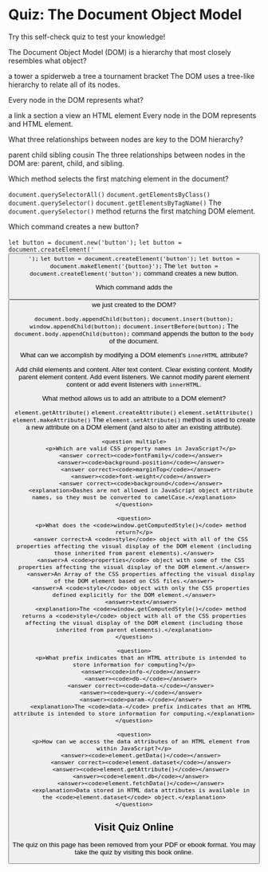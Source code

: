 # Quiz: The Document Object Model

Try this self-check quiz to test your knowledge!

<quiz name="">
    <question>
        <p>The Document Object Model (DOM) is a hierarchy that most closely resembles what object?</p>
        <answer>a tower</answer>
        <answer>a spiderweb</answer>
        <answer correct>a tree</answer>
        <answer>a tournament bracket</answer>
        <explanation>The DOM uses a tree-like hierarchy to relate all of its nodes.</explanation>
    </question>
    <question>
        <p>Every node in the DOM represents what?</p>
        <answer>a link</answer>
        <answer>a section</answer>
        <answer>a view</answer>
        <answer correct>an HTML element</answer>
        <explanation>Every node in the DOM represents and HTML element.</explanation>
    </question>
    <question multiple>
        <p>What three relationships between nodes are key to the DOM hierarchy?</p>
        <answer correct>parent</answer>
        <answer correct>child</answer>
        <answer correct>sibling</answer>
        <answer>cousin</answer>
        <explanation>The three relationships between nodes in the DOM are: parent, child, and sibling.</explanation>
    </question>
    <question>
        <p>Which method selects the first matching element in the document?</p>
        <answer><code>document.querySelectorAll()</code></answer>
        <answer ><code>document.getElementsByClass()</code></answer>
        <answer correct><code>document.querySelector()</code></answer>
        <answer><code>document.getElementsByTagName()</code></answer>
        <explanation>The <code>document.querySelector()</code> method returns the first matching DOM element.</explanation>
    </question>
    <question>
        <p>Which command creates a new button?</p>
        <answer><code>let button = document.new('button');</code></answer>
        <answer><code>let button = document.createElement('<button>');</code></answer>
        <answer correct><code>let button = document.createElement('button');</code></answer>
        <answer><code>let button = document.makeElement('{button}');</code></answer>
        <explanation>The <code>let button = document.createElement('button');</code> command creates a new button.</explanation>
    </question>
    <question>
        <p>Which command adds the <code><button></code> we just created to the DOM?</p>
        <answer correct><code>document.body.appendChild(button);</code></answer>
        <answer><code>document.insert(button);</code></answer>
        <answer><code>window.appendChild(button);</code></answer>
        <answer><code>document.insertBefore(button);</code></answer>
        <explanation>The <code>document.body.appendChild(button);</code> command appends the button to the <code>body</code> of the document.</explanation>
    </question>
    <question multiple>
        <p>What can we accomplish by modifying a DOM element's <code>innerHTML</code> attribute?</p>
        <answer correct>Add child elements and content.</answer>
        <answer correct>Alter text content.</answer>
        <answer correct>Clear existing content.</answer>
        <answer>Modify parent element content.</answer>
        <answer>Add event listeners.</answer>
        <explanation>We cannot modify parent element content or add event listeners with <code>innerHTML</code>.</explanation>
    </question>
    <question>
        <p>What method allows us to add an attribute to a DOM element?</p>
        <answer><code>element.getAttribute()</code></answer>
        <answer><code>element.createAttribute()</code></answer>
        <answer correct><code>element.setAttribute()</code></answer>
        <answer><code>element.makeAttribute()</code></answer>
        <explanation>The <code>element.setAttribute()</code> method is used to create a new attribute on a DOM element (and also to alter an existing attribute).</explanation>
    </question>

    <question multiple>
        <p>Which are valid CSS property names in JavaScript?</p>
        <answer correct><code>fontFamily</code></answer>
        <answer><code>background-position</code></answer>
        <answer correct><code>marginTop</code></answer>
        <answer><code>font-weight</code></answer>
        <answer correct><code>background</code></answer>
        <explanation>Dashes are not allowed in JavaScript object attribute names, so they must be converted to camelCase.</explanation>
    </question>

    <question>
        <p>What does the <code>window.getComputedStyle()</code> method return?</p>
        <answer correct>A <code>style</code> object with all of the CSS properties affecting the visual display of the DOM element (including those inherited from parent elements).</answer>
        <answer>A <code>properties</code> object with some of the CSS properties affecting the visual display of the DOM element.</answer>
        <answer>An Array of the CSS properties affecting the visual display of the DOM element based on CSS files.</answer>
        <answer>A <code>style</code> object with only the CSS properties defined explicitly for the DOM element.</answer>
        <answer>text</answer>
        <explanation>The <code>window.getComputedStyle()</code> method returns a <code>style</code> object with all of the CSS properties affecting the visual display of the DOM element (including those inherited from parent elements).</explanation>
    </question>
    
    <question>
        <p>What prefix indicates that an HTML attribute is intended to store information for computing?</p>
        <answer><code>info-</code></answer>
        <answer><code>db-</code></answer>
        <answer correct><code>data-</code></answer>
        <answer><code>query-</code></answer>
        <answer><code>param-</code></answer>
        <explanation>The <code>data-</code> prefix indicates that an HTML attribute is intended to store information for computing.</explanation>
    </question>

    <question>
        <p>How can we access the data attributes of an HTML element from within JavaScript?</p>
        <answer><code>element.getData()</code></answer>
        <answer correct><code>element.dataset</code></answer>
        <answer><code>element.getAttribute()</code></answer>
        <answer><code>element.db</code></answer>
        <answer><code>element.fetchData()</code></answer>
        <explanation>Data stored in HTML data attributes is available in the <code>element.dataset</code> object.</explanation>
    </question>

</quiz>

<div class="no-quiz">
     <h2>Visit Quiz Online</h2>
     <p> 
         The quiz on this page has been removed from your PDF 
         or ebook format. You may take the quiz by visiting
         this book online.
     </p>
</div>
